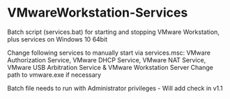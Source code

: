 # VMwareWorkstation-Services
Batch script (services.bat) for starting and stopping VMware Workstation, plus services on Windows 10 64bit

Change following services to manually start via services.msc: VMware Authorization Service, VMware DHCP Service, VMware NAT Service, VMware USB Arbitration Service & VMware Workstation Server
Change path to vmware.exe if necessary

Batch file needs to run with Administrator privileges - Will add check in v1.1
